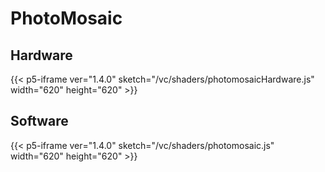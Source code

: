 # PhotoMosaic
## Hardware
{{< p5-iframe ver="1.4.0" sketch="/vc/shaders/photomosaicHardware.js" width="620" height="620" >}}
## Software
{{< p5-iframe ver="1.4.0" sketch="/vc/shaders/photomosaic.js" width="620" height="620" >}}

